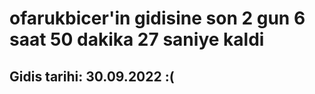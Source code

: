 # ofarukbicer'in gidisine son 2 gun 6 saat 50 dakika 27 saniye kaldi

## Gidis tarihi: 30.09.2022 :(